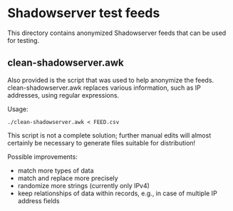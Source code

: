 Shadowserver test feeds
=======================

This directory contains anonymized Shadowserver feeds that can be used for
testing.

clean-shadowserver.awk
----------------------

Also provided is the script that was used to help anonymize the feeds.
clean-shadowserver.awk replaces various information, such as IP addresses,
using regular expressions.

Usage:

    ./clean-shadowserver.awk < FEED.csv

This script is not a complete solution; further manual edits will almost
certainly be necessary to generate files suitable for distribution!

Possible improvements:

* match more types of data
* match and replace more precisely
* randomize more strings (currently only IPv4)
* keep relationships of data within records, e.g., in case of multiple IP
  address fields

